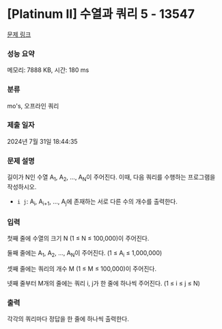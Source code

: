 # [Platinum II] 수열과 쿼리 5 - 13547 

[문제 링크](https://www.acmicpc.net/problem/13547) 

### 성능 요약

메모리: 7888 KB, 시간: 180 ms

### 분류

mo's, 오프라인 쿼리

### 제출 일자

2024년 7월 31일 18:44:35

### 문제 설명

<p>길이가 N인 수열 A<sub>1</sub>, A<sub>2</sub>, ..., A<sub>N</sub>이 주어진다. 이때, 다음 쿼리를 수행하는 프로그램을 작성하시오.</p>

<ul>
	<li><code>i j</code>: A<sub>i</sub>, A<sub>i+1</sub>, ..., A<sub>j</sub>에 존재하는 서로 다른 수의 개수를 출력한다.</li>
</ul>

### 입력 

 <p>첫째 줄에 수열의 크기 N (1 ≤ N ≤ 100,000)이 주어진다.</p>

<p>둘째 줄에는 A<sub>1</sub>, A<sub>2</sub>, ..., A<sub>N</sub>이 주어진다. (1 ≤ A<sub>i</sub> ≤ 1,000,000)</p>

<p>셋째 줄에는 쿼리의 개수 M (1 ≤ M ≤ 100,000)이 주어진다.</p>

<p>넷째 줄부터 M개의 줄에는 쿼리 i, j가 한 줄에 하나씩 주어진다. (1 ≤ i ≤ j ≤ N)</p>

### 출력 

 <p>각각의 쿼리마다 정답을 한 줄에 하나씩 출력한다.</p>


